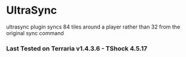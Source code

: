 # UltraSync

ultrasync plugin
syncs 84 tiles around a player rather than 32 from the original sync command

### Last Tested on Terraria v1.4.3.6 - TShock 4.5.17

